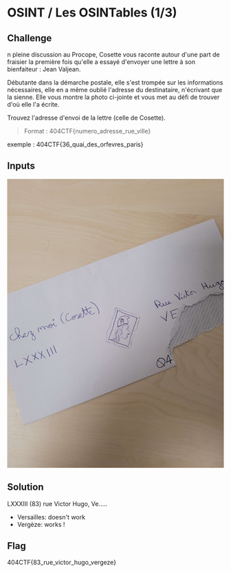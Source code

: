 # OSINT / Les OSINTables (1/3)

## Challenge
n pleine discussion au Procope, Cosette vous raconte autour d'une part de fraisier la première fois qu'elle a essayé d'envoyer une lettre à son bienfaiteur : Jean Valjean.
 
Débutante dans la démarche postale, elle s'est trompée sur les informations nécessaires, elle en a même oublié l'adresse du destinataire, n'écrivant que la sienne. Elle vous montre la photo ci-jointe et vous met au défi de trouver d'où elle l'a écrite.

Trouvez l'adresse d'envoi de la lettre (celle de Cosette).

> Format : 404CTF{numero_adresse_rue_ville}

exemple : 404CTF{36_quai_des_orfevres_paris}

## Inputs
![photo.jpg](./photo.jpg)

## Solution
LXXXIII (83) rue Victor Hugo, Ve.....
- Versailles: doesn't work
- Vergèze: works !

## Flag
404CTF{83_rue_victor_hugo_vergeze}
